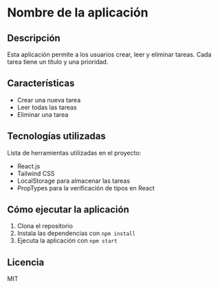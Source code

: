 # Nombre de la aplicación

## Descripción

Esta aplicación permite a los usuarios crear, leer y eliminar tareas. Cada tarea tiene un título y una prioridad.

## Características

- Crear una nueva tarea
- Leer todas las tareas
- Eliminar una tarea

## Tecnologías utilizadas

Lista de herramientas utilizadas en el proyecto:

- React.js
- Tailwind CSS
- LocalStorage para almacenar las tareas
- PropTypes para la verificación de tipos en React

## Cómo ejecutar la aplicación

1. Clona el repositorio
2. Instala las dependencias con `npm install`
3. Ejecuta la aplicación con `npm start`

## Licencia

MIT
